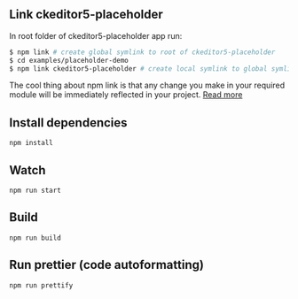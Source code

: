 ## Link ckeditor5-placeholder

In root folder of ckeditor5-placeholder app run:

```sh
$ npm link # create global symlink to root of ckeditor5-placeholder
$ cd examples/placeholder-demo
$ npm link ckeditor5-placeholder # create local symlink to global symlink
```

The cool thing about npm link is that any change you make in your required module will be immediately reflected in your project. [Read more](https://medium.com/@alexishevia/the-magic-behind-npm-link-d94dcb3a81af)

## Install dependencies

```
npm install
```

## Watch

```
npm run start
```

## Build

```
npm run build
```

## Run prettier (code autoformatting)

```
npm run prettify
```
